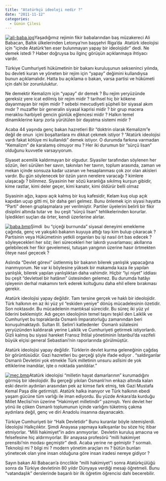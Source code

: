 ```yaml
---
title: "Atatürkçü ideoloji nedir ?"
date: "2011-11-12"
categories: 
  - Günün Çilesi
---
```


[](/uploads/2011/11/mec.bmp "mec.bmp")

[![ali-baba.jpg](/uploads/2011/11/ali-baba-1.jpg)](/uploads/2011/11/ali-baba-1.jpg "ali-baba.jpg")Yaşadığımız rejimin fikir babalarından baş müzakereci Ali Babacan, Baltık ülkelerinden Letonya’nın başşehri Riga’da  Atatürk ideolojisi için "içinde Atatürk’ten eser bulunmayan yapay bir ideolojidir” dedi. Ne demek istedi ? Haber doğruysa bu ilginç görüşün açıklanmaya ihtiyacı vardır.

Türkiye Cumhuriyeti hükümetinin bir bakanı kuruluşunun sekseninci yılında, bu devleti kuran ve yöneten bir rejim için “yapay” değimini kullandıysa bunun açıklamalıdır. Hatta bu açıklama o bakan, varsa partisi ve hükümeti için dahi bir zorunluluktur.

Ne demektir Kemalizm için “yapay” dır demek ? Bu rejim yeryüzünde gereksiz yere icat edilmiş bir rejim midir ? tarihsel hiç bir kökene dayanmayan bir rejim midir ? sebebi mevcudiyeti şüpheli bir siyasal akım mıdır ? muzaffer bir generalin siyasal kaprisi midir ? bir grup macera meraklısı harbiyeli gencin günlük eğlencesi midir ? Halkın temel dinamiklerine karşı zorla yürütülen bir dayatma sistemi midir ?

Acaba 44 yaşında genç bakan hazretleri Bir “doktrin olarak Kemalizm”e değil de onun  içini boşaltanlara mı dikkat çekmek istiyor ? “Atatürk ideolojisi vardı fakat kötüye mi kullanıldı” demek istiyor. O durumda farkına varmadan “Kemalizm” de karalamış olmuyor mu ? Her iki durumun bir “sürçü lisan” olduğunu kuvvetle varsayıyorum.

Siyaset acemilik kaldırmayan bir olgudur. Siyasiler tarafından söylenen her sözün, ileri sürülen her savın, takınılan her tavrın, toplum arasında, zaman ve mekan içinde sonsuza kadar uzanan ve hesaplanması çok zor olan akisleri vardır. Bu gün söylenecek bir özün yarın nerelere varacağı ? kimlere ulaşacağı ? bilinmez. Siyasinin her sözü karanlığa sıkılmış kurşun gibidir, kime rastlar, kimi deler geçer, kimi kanatır, kimi öldürür belli olmaz

Siyasinin ağzı, kapısı açık kalmış bir kuş kafesidir, Kelam kuş olup açık kapıdan uçup gitti mi, bir daha geri gelmez. Bunu önlemek için siyasi hayatta “Parti” denen gruplaşmalara yer verilmiştir. Partiler üyelerini belirli bir fikir disiplini altında tutar ve  bu çeşit “sürçü lisan” tehlikelerinden korurlar. İşledikleri suçları da örter, kendi üzerlerine alırlar.

[](/uploads/2011/11/baba.bmp "baba.bmp")[![baba.bmp](/uploads/2011/11/baba.bmp)](/uploads/2011/11/baba.bmp "baba.bmp")[](/uploads/2011/11/baba.bmp "baba.bmp")Şimdi  bu “çiçeği burnunda” siyasal deneyimi emekleme çağında, genç ve yakışıklı bakanın kuyuya attığı taşı kim bulup çıkaracak ? Partisinin veya Hükümetinin yetkili organları bu işi nasıl ört bas edecek ? söyleyecekleri her söz; ileri sürecekleri her lakırdı yuvarlaması; akıllarına gelebilecek her fikir gevelemesi, tutuşan yangının üzerine hasır örtmekten öteye nasıl geçecek ?

Aslında “Devlet görevi” üstlenmiş bir bakanın bilerek yanlışlık yapacağına inanmıyorum. Ne var ki böylesine yüksek bir makamda kaza ile yapılan yanlışlık, bilerek yapılan yanlışlıktan daha vahimdir. Hiçbir “iyi niyet” iddiası bu çeşit “devletsel bir hatânın” üstesinden gelemez. Bu durumda hatâyı işleyenin derhal makamını terk ederek koltuğunu daha ehil ellere bırakması gerekir.

Atatürk ideolojisi yapay değildir. Tam tersine gerçek ve haklı bir ideolojidir. Türk halkının en az iki yüz yıl “eskiden yeniye” dönüş mücadelesinin özetidir. Son noktasıdır. Bu mücadelenin mantıksal sürecidir. Bu süreç iki yüz yıl liderini beklemiştir. Adı geçen ideolojinin temel taşını teşkil den Laiklik ve Cumhuriyet bu topraklarda Osmanlı İmparatorluğu zamanından beri konuşulmaktaydı. Sultan III. Selim’i katledenler  Osmanlı sülalesini yeryüzünden kaldırarak yerine Laiklik ve Cumhuriyeti getirmek istiyorlardı. Gizli kalmış bu siyasi hareket Fransız İhtilal yönetiminin İstanbul’da vazifeli büyük elçisi general Sebastiani’nin raporlarında görülmüştür.

Atatürk ideolojisi yapay değildir. Türklerin devlet kurma geleneğinin çağdaş bir görüntüsüdür. Gazi hazretleri bu gerçeği şöyle ifade ediyor . “saldırganlar Osmanlı Devletini yok etmekle Türk milletinin unsuru aslîsini de yok ettiklerine inandılar, işte o noktada yanıldılar.”

[![mec.bmp](/uploads/2011/11/mec.bmp)](/uploads/2011/11/mec.bmp "mec.bmp")Atatürk ideolojisi “milletin hayat damarlarının” kurumadığını görmüş bir ideolojidir. Bu gerçeği yıkılan Osmanlı’nın enkazı altında kalan eski devrin aydınları arasından pek az kimse fark etmiş, tek Gazi Mustafa Kemal Paşa dile getirmişti. Atatürk halka inanıyor ve Türk halkının ebedi yaşam gücüne tüm varlığı ile iman ediyordu. Bu yüzde Ankara’da kurduğu Millet Meclisi’nin üzerine “Hakimiyet milletindir” yazmıştı. Yeni devlet her yönü ile çöken Osmanlı toplumunun içinde varlığını tüketmiş çakma aydınlara değil, genç ve diri Anadolu insanına dayanacaktı.

Türkiye Cumhuriyeti bir “Halk Devletidir” Bunu kuranlar böyle istemişlerdi. İdeolojisi Halkçılıktır. Şimdi Anayasa yapmaya kalkışanlar bu söze hiç itibar etmiyorlar. “Milli hakimiyet”in adını anmıyorlar.  Devletin kuruluş amacına ve felsefesine hiç aldırmıyorlar. Bir anayasa profesörü “milli hakimiyet prensibi’nin modası geçmiştir” dedi. Acaba yerine ne gelmiştir ? sormalı. Teknoloji mi ? bilgi mi ? modern yönetim araçları mı ? bütün bunları yönetecek olan yine insan olduğuna göre insan iradesi nereye gidiyor ?

Sayın bakan Ali Babacan’a öncclikle “milli hakimiyet”i sonra Atatürkçülüğü sonra da Türkiye devletinin 80 yıldır Dünyaya verdiği mesajı öğretmeli. Bunu “vatandaşlık” derslerinde başarılı bir ilk öğretim öğrencisi dahi becerebilir.
